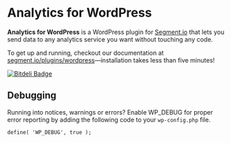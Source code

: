 Analytics for WordPress
=======================

**Analytics for WordPress** is a WordPress plugin for [Segment.io](https://segment.io) that lets you send data to any analytics service you want without touching any code.

To get up and running, checkout our documentation at [segment.io/plugins/wordpress](https://segment.io/plugins/wordpress)—installation takes less than five minutes!


[![Bitdeli Badge](https://d2weczhvl823v0.cloudfront.net/segmentio/analytics-wordpress/trend.png)](https://bitdeli.com/free "Bitdeli Badge")

## Debugging ## 

Running into notices, warnings or errors?  Enable WP_DEBUG for proper error reporting by adding the following code to your `wp-config.php` file.

`define( 'WP_DEBUG', true );`


